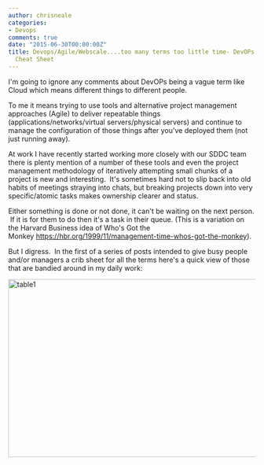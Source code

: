 ```yaml
---
author: chrisneale
categories:
- Devops
comments: true
date: "2015-06-30T00:00:00Z"
title: Devops/Agile/Webscale....too many terms too little time- DevOPs Tools and Terms
  Cheat Sheet
---
```

I'm going to ignore any comments about DevOPs being a vague term like Cloud which means different things to different people.

To me it means trying to use tools and alternative project management approaches (Agile) to deliver repeatable things (applications/networks/virtual servers/physical servers) and continue to manage the configuration of those things after you've deployed them (not just running away).

At work I have recently started working more closely with our SDDC team there is plenty mention of a number of these tools and even the project management methodology of iteratively attempting small chunks of a project is new and interesting.  It's sometimes hard not to slip back into old habits of meetings straying into chats, but breaking projects down into very specific/atomic tasks makes ownership clearer and status.

Either something is done or not done, it can't be waiting on the next person.  If it is for them to do then it's a task in their queue. (This is a variation on the Harvard Business idea of Who's Got the Monkey <a href="https://hbr.org/1999/11/management-time-whos-got-the-monkey">https://hbr.org/1999/11/management-time-whos-got-the-monkey</a>).

But I digress.  In the first of a series of posts intended to give busy people and/or managers a crib sheet for all the terms here's a quick view of those that are bandied around in my daily work:

<a href="https://chrisneale.files.wordpress.com/2015/06/table1.png"><img class="alignnone size-full wp-image-252" src="https://chrisneale.files.wordpress.com/2015/06/table1.png" alt="table1" width="598" height="362" /></a>
